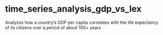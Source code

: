 # time_series_analysis_gdp_vs_lex
Analyzes how a country’s GDP per capita correlates with the life expectancy of its citizens over a period of about 100+ years
